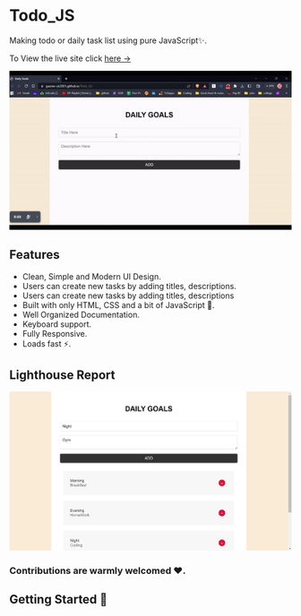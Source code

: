 # Todo_JS
Making todo or daily task list using pure JavaScript✨.

To View the live site click [here &rarr;](https://gaurav-uk2001.github.io/Todo_JS/)

![Portfolio Gif](/portfolio.gif)

## Features

- Clean, Simple and Modern UI Design.
- Users can create new tasks by adding titles, descriptions.
- Users can create new tasks by adding titles, descriptions
- Built with only HTML, CSS and a bit of JavaScript 🔨.
- Well Organized Documentation.
- Keyboard support.
- Fully Responsive.
- Loads fast ⚡.

## Lighthouse Report

![Lighthouse Report](/lighthouse-report.png)

### Contributions are warmly welcomed ❤️.

## Getting Started 🚀
